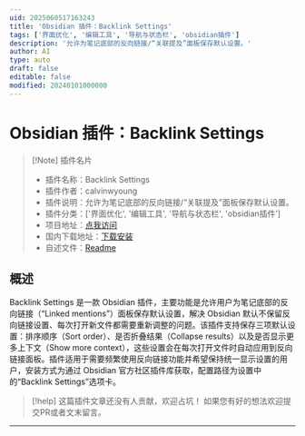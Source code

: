 ```yaml
---
uid: 2025060517163243
title: 'Obsidian 插件：Backlink Settings'
tags: ['界面优化', '编辑工具', '导航与状态栏', 'obsidian插件']
description: '允许为笔记底部的反向链接/“关联提及”面板保存默认设置。'
author: AI
type: auto
draft: false
editable: false
modified: 20240101000000
---
```


# Obsidian 插件：Backlink Settings

> [!Note] 插件名片
> - 插件名称：Backlink Settings
> - 插件作者：calvinwyoung
> - 插件说明：允许为笔记底部的反向链接/“关联提及”面板保存默认设置。
> - 插件分类：['界面优化', '编辑工具', '导航与状态栏', 'obsidian插件']
> - 项目地址：[点我访问](https://github.com/calvinwyoung/obsidian-backlink-settings)
> - 国内下载地址：[下载安装](https://pkmer.cn/products/plugin/pluginMarket/?backlink-settings)
> - 自述文件：[Readme](https://ghproxy.net/https://raw.githubusercontent.com/calvinwyoung/obsidian-backlink-settings/main/README.md)



## 概述

Backlink Settings 是一款 Obsidian 插件，主要功能是允许用户为笔记底部的反向链接（“Linked mentions”）面板保存默认设置，解决 Obsidian 默认不保留反向链接设置、每次打开新文件都需要重新调整的问题。该插件支持保存三项默认设置：排序顺序（Sort order）、是否折叠结果（Collapse results）以及是否显示更多上下文（Show more context），这些设置会在每次打开文件时自动应用到反向链接面板。插件适用于需要频繁使用反向链接功能并希望保持统一显示设置的用户，安装方式为通过 Obsidian 官方社区插件库获取，配置路径为设置中的“Backlink Settings”选项卡。


> [!help] 
> 这篇插件文章还没有人贡献，欢迎占坑！
> 如果您有好的想法欢迎提交PR或者文末留言。
> 

---



